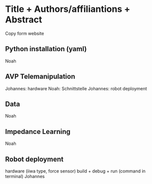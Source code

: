 # Title + Authors/affiliantions + Abstract
Copy form website

## Python installation (yaml)
Noah

## AVP Telemanipulation
Johannes: hardware
Noah: Schnittstelle
Johannes: robot deployment

## Data
Noah 

## Impedance Learning
Noah

## Robot deployment
hardware (iiwa type, force sensor)
build + debug + run (command in terminal)
Johannes